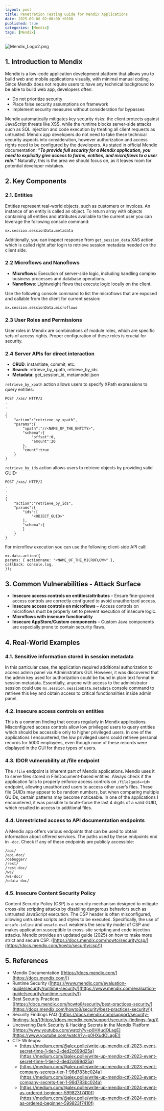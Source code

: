```yaml
---
layout: post
title: Penetration Testing Guide for Mendix Applications
date: 2025-09-08 02:00:00 +0100
published: true
categories: [Mendix]
tags: [Mendix]
---
```


![Mendix_Logo2.png](/assets/images/Mendix_Logo2.png)

## 1.	Introduction to Mendix
Mendix is a low-code application development platform that allows you to build web and mobile applications visually, with minimal manual coding. Since Mendix does not require users to have any technical background to be able to build web app, developers often:
- Do not prioritize security 
-	Place false security assumptions on framework
-	Implement security measures without consideration for bypasses

Mendix automatically mitigates key security risks: the client protects against JavaScript threats like XSS, while the runtime blocks server-side attacks such as SQL injection and code execution by treating all client requests as untrusted. Mendix app developers do not need to take these technical security aspects into consideration, however authorization and access rights need to be configured by the developers. 
As stated in official Mendix documentation: ***"To provide full security for a Mendix application, you need to explicitly give access to forms, entities, and microflows to a user role."*** Naturally, this is the area we should focus on, as it leaves room for potential developer mistakes.

## 2. Key Components
### 2.1. Entities
Entities represent real-world objects, such as customers or invoices. An instance of an entity is called an object. To return array with objects containing all entities and attributes available to the current user you can leverage the following console command:
```
mx.session.sessionData.metadata
```
Additionally, you can inspect response from `get_session_data` XAS action which is called right after login to retrieve session metadata needed on the client side.

### 2.2	Microflows and Nanoflows
- **Microflows**: Execution of server-side logic, including handling complex business processes and database operations.
- **Nanoflows**: Lightweight flows that execute logic locally on the client.

Use the following console command to list the microflows that are exposed and callable from the client for current session:
```
mx.session.sessionData.microflows
```
### 2.3	User Roles and Permissions
User roles in Mendix are combinations of module roles, which are specific sets of access rights. Proper configuration of these roles is crucial for security.

### 2.4	Server APIs for direct interaction
- **CRUD**: instantiate, commit, etc.
- **Search**: retrieve_by_xpath, retrieve_by_ids
- **Metadata**: get_session_id, metamodel.json

`retrieve_by_xpath` action allows users to specify XPath expressions to query entities:

```
POST /xas/ HTTP/2
.
.
.
{
	"action":"retrieve_by_xpath",
	"params":{
		"xpath":"//<NAME_OF_THE_ENTITY>",
		"schema":{
			"offset":0,
			"amount":20
		},
		"count":true
	}
}
```
`retrieve_by_ids` action allows users to retrieve objects by providing valid GUID:

```
POST /xas/ HTTP/2
.
.
.
{
	"action":"retrieve_by_ids",
	"params":{
		"ids":[
			"<OBJECT_GUID>"
		],
		"schema":{
		}
	}
}
```

For microflow execution you can use the following client-side API call:
```
mx.data.action({  
params: { actionname: "<NAME_OF_THE_MICROFLOW>" },  
callback: console.log,  
});
```

## 3.	Common Vulnerabilities - Attack Surface

- **Insecure access controls on entities/attributes** – Ensure fine-grained access controls are correctly configured to avoid unauthorized access.
- **Insecure access controls on microflows** – Access controls on microflows must be properly set to prevent execution of insecure logic.
- **Microflows with insecure functionality**
- **Insecure AppStore/Custom components** – Custom Java components are especially prone to contain security flaws.

## 4.	Real-World Examples

### 4.1.	Sensitive information stored in session metadata
In this particular case, the application required additional authorization to access admin panel via Administrators GUI. However, it was discovered that the admin key used for authorization could be found in plain text format in session metadata. Essentially, anyone with access to the administrator session could use `mx.session.sessionData.metadata` console command to retrieve this key and obtain access to critical functionalities inside admin panel.

### 4.2.	Insecure access controls on entities
This is a common finding that occurs regularly in Mendix applications. Misconfigured access controls allow low privileged users to query entities which should be accessible only to higher privileged users. In one of the applications I encountered, the low privileged users could retrieve personal records for 5000 employees, even though none of these records were displayed in the GUI for these types of users.

### 4.3.	IDOR vulnerability at /file endpoint
The `/file` endpoint is inherent part of Mendix applications. Mendix uses it to serve files stored in FileDocument-based entities. Always check if the application fails to properly enforce access controls on `/file?guid=<id>` endpoint, allowing unauthorized users to access other user’s files. These file GUIDs may appear to be random numbers, but when comparing multiple GUIDs, certain patterns may become noticeable. In one of the applications I encountered, it was possible to brute-force the last 4 digits of a valid GUID, which resulted in access to additional files.

### 4.4.	Unrestricted access to API documentation endpoints
A Mendix app offers various endpoints that can be used to obtain information about offered services. The paths used by these endpoints end in `-doc`. Check if any of these endpoints are publicly accessible:
```
/api/
/api-doc/
/debugger/
/rest/
/rest-doc/
/ws/
/ws-doc/
/odata-doc/
```
### 4.5. Insecure Content Security Policy
Content Security Policy (CSP) is a security mechanism designed to mitigate cross-site scripting attacks by disabling dangerous behaviors such as untrusted JavaScript execution. The CSP header is often misconfigured, allowing untrusted scripts and styles to be executed. Specifically, the use of `unsafe-inline` and `unsafe-eval` weakens the security model of CSP and makes application susceptible to cross-site scripting and code injection attacks. Mendix provides an updated guide (2025) on how to make more strict and secure CSP. ([https://docs.mendix.com/howto/security/csp/](https://docs.mendix.com/howto/security/csp/))

## 5.	References

- Mendix Documentation ([https://docs.mendix.com/](https://docs.mendix.com/))
- Runtime Security ([https://www.mendix.com/evaluation-guide/security/runtime-security/](https://www.mendix.com/evaluation-guide/security/runtime-security/))
- Best Security Practices ([https://docs.mendix.com/howto8/security/best-practices-security/](https://docs.mendix.com/howto8/security/best-practices-security/))
- Security Findings FAQ ([https://docs.mendix.com/support/security-findings-faq/](https://docs.mendix.com/support/security-findings-faq/))
- Uncovering Dark Security & Hacking Secrets in the Mendix Platform ([https://www.youtube.com/watch?v=p0HXudOLagE](https://www.youtube.com/watch?v=p0HXudOLagE))
- CTF Writeups:
  - [https://medium.com/@alex.polle/write-up-mendix-ctf-2023-event-secret-time-1-tier-2-ded2c699d25a](https://medium.com/@alex.polle/write-up-mendix-ctf-2023-event-secret-time-1-tier-2-ded2c699d25a)
  - [https://medium.com/@alex.polle/write-up-mendix-ctf-2023-event-company-secrets-tier-1-96d783bc024a](https://medium.com/@alex.polle/write-up-mendix-ctf-2023-event-company-secrets-tier-1-96d783bc024a)
  - [https://medium.com/@alex.polle/write-up-mendix-ctf-2024-event-as-ordered-beginner-599823f7410f](https://medium.com/@alex.polle/write-up-mendix-ctf-2024-event-as-ordered-beginner-599823f7410f)

